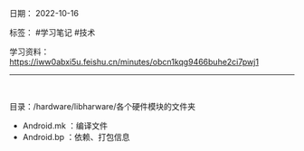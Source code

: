 日期： 2022-10-16

标签： #学习笔记 #技术

学习资料： https://iww0abxi5u.feishu.cn/minutes/obcn1kqg9466buhe2ci7pwj1


---
<br>

目录：/hardware/libharware/各个硬件模块的文件夹
- Android.mk ：编译文件
- Android.bp ：依赖、打包信息




